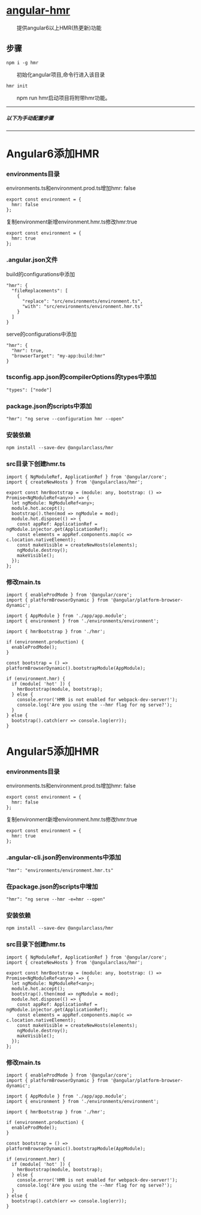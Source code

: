 # [angular-hmr](https://github.com/staven630/angular6-hmr.git)
&emsp;&emsp;提供angular6以上HMR(热更新)功能

## 步骤
```
npm i -g hmr
```
&emsp;&emsp;初始化angular项目,命令行进入该目录
```
hmr init
```
&emsp;&emsp;npm run hmr启动项目将附带hmr功能。

-------------
##### 以下为手动配置步骤
-------------
# Angular6添加HMR
### environments目录
environments.ts和environment.prod.ts增加hmr: false
```
export const environment = {
  hmr: false
};
```
复制environment新增environment.hmr.ts修改hmr:true
```
export const environment = {
  hmr: true
};
```
### .angular.json文件
build的configurations中添加
```
"hmr": {
  "fileReplacements": [
    {
      "replace": "src/environments/environment.ts",
      "with": "src/environments/environment.hmr.ts"
    }
  ]
}
```
serve的configurations中添加
```
"hmr": {
  "hmr": true,
  "browserTarget": "my-app:build:hmr"
}
```
### tsconfig.app.json的compilerOptions的types中添加
```
"types": ["node"]
```
### package.json的scripts中添加
```
"hmr": "ng serve --configuration hmr --open"
```
### 安装依赖
```
npm install --save-dev @angularclass/hmr
```
### src目录下创建hmr.ts
```
import { NgModuleRef, ApplicationRef } from '@angular/core';
import { createNewHosts } from '@angularclass/hmr';

export const hmrBootstrap = (module: any, bootstrap: () => Promise<NgModuleRef<any>>) => {
  let ngModule: NgModuleRef<any>;
  module.hot.accept();
  bootstrap().then(mod => ngModule = mod);
  module.hot.dispose(() => {
    const appRef: ApplicationRef = ngModule.injector.get(ApplicationRef);
    const elements = appRef.components.map(c => c.location.nativeElement);
    const makeVisible = createNewHosts(elements);
    ngModule.destroy();
    makeVisible();
  });
};
```
### 修改main.ts
```
import { enableProdMode } from '@angular/core';
import { platformBrowserDynamic } from '@angular/platform-browser-dynamic';

import { AppModule } from './app/app.module';
import { environment } from './environments/environment';

import { hmrBootstrap } from './hmr';

if (environment.production) {
  enableProdMode();
}

const bootstrap = () => platformBrowserDynamic().bootstrapModule(AppModule);

if (environment.hmr) {
  if (module[ 'hot' ]) {
    hmrBootstrap(module, bootstrap);
  } else {
    console.error('HMR is not enabled for webpack-dev-server!');
    console.log('Are you using the --hmr flag for ng serve?');
  }
} else {
  bootstrap().catch(err => console.log(err));
}
```

# Angular5添加HMR
### environments目录
environments.ts和environment.prod.ts增加hmr: false
```
export const environment = {
  hmr: false
};
```
复制environment新增environment.hmr.ts修改hmr:true
```
export const environment = {
  hmr: true
};
```
### .angular-cli.json的environments中添加
```
"hmr": "environments/environment.hmr.ts"
```
### 在package.json的scripts中增加
```
"hmr": "ng serve --hmr -e=hmr --open"
```
### 安装依赖
```
npm install --save-dev @angularclass/hmr
```
### src目录下创建hmr.ts
```
import { NgModuleRef, ApplicationRef } from '@angular/core';
import { createNewHosts } from '@angularclass/hmr';

export const hmrBootstrap = (module: any, bootstrap: () => Promise<NgModuleRef<any>>) => {
  let ngModule: NgModuleRef<any>;
  module.hot.accept();
  bootstrap().then(mod => ngModule = mod);
  module.hot.dispose(() => {
    const appRef: ApplicationRef = ngModule.injector.get(ApplicationRef);
    const elements = appRef.components.map(c => c.location.nativeElement);
    const makeVisible = createNewHosts(elements);
    ngModule.destroy();
    makeVisible();
  });
};
```
### 修改main.ts
```
import { enableProdMode } from '@angular/core';
import { platformBrowserDynamic } from '@angular/platform-browser-dynamic';

import { AppModule } from './app/app.module';
import { environment } from './environments/environment';

import { hmrBootstrap } from './hmr';

if (environment.production) {
  enableProdMode();
}

const bootstrap = () => platformBrowserDynamic().bootstrapModule(AppModule);

if (environment.hmr) {
  if (module[ 'hot' ]) {
    hmrBootstrap(module, bootstrap);
  } else {
    console.error('HMR is not enabled for webpack-dev-server!');
    console.log('Are you using the --hmr flag for ng serve?');
  }
} else {
  bootstrap().catch(err => console.log(err));
}
```
